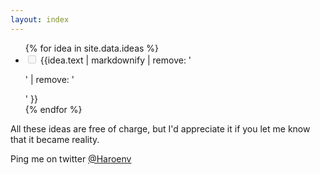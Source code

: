 ```yaml
---
layout: index
---
```


<ul id="items">
{% for idea in site.data.ideas %}
<li><input type="checkbox" disabled {% if idea.checked %}checked{% endif %}> {{idea.text | markdownify | remove: '<p>' | remove: '</p>' }}</li>
{% endfor %}
</ul>

All these ideas are free of charge, but I'd appreciate it if you let me know that it became reality.

Ping me on twitter [@Haroenv](https://twitter.com/Haroenv)


<script>
function createForm() {
  var items = document.getElementById('items');
  const insert = '<form id="form"><input type="submit" value="+"><input type="text" name="idea" id="idea" placeholder="new idea!"></form>';
  const item = document.createElement('li');
  item.innerHTML = insert;
  items.appendChild(item);
}
if (localStorage.user === 'haroen') {
  createForm();
}
</script>
